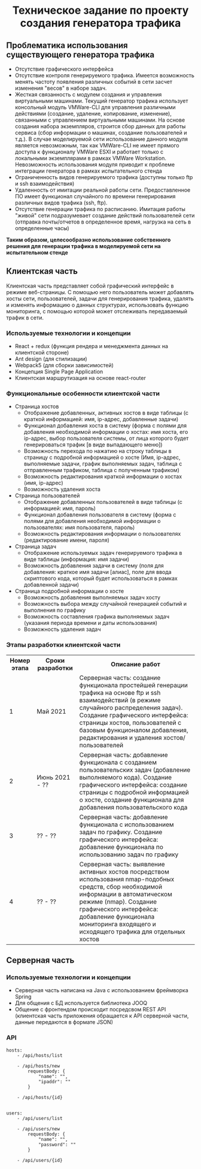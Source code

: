 <h1 align="center">
  Техническое задание по проекту создания генератора трафика
</h1>

## Проблематика использования существующего генератора трафика
- Отсутствие графического интерфейса
- Отсутствие контроля генерируемого трафика. Имеется возможность менять частоту появления различных событий в сети засчет изменения "весов" в наборе задач.
- Жесткая связанность с модулем создания и управления виртуальными машинами. Текущий генератор трафика использует консольный модуль VMWare-CLI для управления различными действиями (создание, удаление, копирование, изменение), связанными с управлением виртуальными машинами. На основе создания набора экземпляров, строится сбор данных для работы сервиса (сбор информации о машинах, создание пользователей и т.д.). В случае моделируемой сети использование данного модуля является невозможным, так как VMWare-CLI не имеет прямого доступа к функционалу VMWare ESXI и работает только с локальными экземплярами в рамках VMWare Workstation. Невозможность использования модуля приводит к проблеме интеграции генератора в рамках испытательного стенда
- Ограниченность видов генерируемого трафика (доступны только ftp и ssh взаимодействия)
- Удаленность от имитации реальной работы сети. Предоставленное ПО имеет функционал случайного по времени генерирования различных видов трафика (ssh, ftp).
- Отсутствие генерации трафика по расписанию. Имитация работы "живой" сети подразумевает создание действий пользователей сети (отправка почты/отчетов в определенное время, нагрузка на сеть в определенные часы)

**Таким образом, целесообразно использование собственного решения для генерации трафика в моделируемой сети на испытательном стенде**

## Клиентская часть
Клиентская часть представляет собой графический интерфейс в режиме веб-страницы. С помощью него пользователь может добавлять хосты сети, пользователей, задачи для генерирования трафика, удалять и изменять информацию о данных структурах, использовать функцию мониторинга, с помощью которой может отслеживать передаваемый трафик в сети.

### Используемые технологии и концепции
- React + redux (функция рендера и менеджмента данных на клиентской стороне)
- Ant design (для стилизации)
- Webpack5 (для сборки зависимостей)
- Концепция Single Page Application
- Клиентская маршрутизация на основе react-router


### Функциональные особенности клиентской части
- Страница хостов
    - Отображение добавленных, активных хостов в виде таблицы (с краткой информацией: имя, ip-адрес, добавленные задачи)
    - Функционал добавления хоста в систему (форма с полями для добавления необходимой информации о хостах: имя хоста, его ip-адрес, выбор пользователя системы, от лица которого будет генерироваться трафик [в виде выпадающего меню])
    - Возможность перехода по нажатию на строку таблицы в страницу с подробной информацией о хосте (Имя, ip-адрес, выполняемые задачи, график выполняемых задач, таблица с отправленным трафиком, таблица с полученным трафиком)
    - Возможность редактирования краткой информации о хостах (имя, ip-адрес)
    - Возможность удаления хоста
- Страница пользователей
    - Отображение добавленных пользователей в виде таблицы (с информацией: имя, пароль)
    - Функционал добавления пользователя в систему (форма с полями для добавления необходимой информации о пользователях: имя пользователя, пароль)
    - Возможность редактирования информации о пользователях (редактирование имени, пароля)
- Страница задач
    - Отображение используемых задач генерируемого трафика в виде таблицы (информация: имя задачи)
    - Возможность добавления задачи в систему (поля для добавления: краткое имя задачи [алиас], поле для ввода скриптового кода, который будет использоваться в рамках добавленной задачи)
- Страница подробной информации о хосте
    - Возможность добавления выполняемых задач хосту 
    - Возможность выбора между случайной генерацией событий и выполнения по графику
    - Возможность составления графика выполняемых задач (указания периода времени и даты использования)
    - Возможность удаления задач 

### Этапы разработки клиентской части

<table>
    <tr>
        <th>Номер этапа</th>
        <th>Сроки разработки</th>
        <th>Описание работ</th>
    </tr>
    <tr>
        <td>1</td>
        <td>Май 2021</td>
        <td>Серверная часть: создание функционала простейшей генерации трафика на основе ftp и ssh взаимодействий (в режиме случайного распределения задач). Создание графического интерфейса: страницы хостов, пользователей с базовым функционалом добавления, редактирования и удаления хостов/пользователей</td>
    </tr>
    <tr>
        <td>2</td>
        <td>Июнь 2021 - ??</td>
        <td>Серверная часть: добавление функционала с созданием пользовательских задач (добавление выполняемого кода). Создание графического интерфейса: создание страницы с подробной информацией о хосте, создание функционала для добавления пользовательского кода</td>
    </tr>
    <tr>
        <td>3</td>
        <td>?? - ??</td>
        <td>Серверная часть: добавление функционала с использованием задач по графику. Создание графического интерфейса: добавление функционала по использованию задач по графику</td>
    </tr>
    <tr>
        <td>4</td>
        <td>?? - ??</td>
        <td>Серверная часть: выявление активных хостов посредством использования nmap-подобных средств, сбор необходимой информации в автоматическом режиме (nmap). Создание графического интерфейса: добавление функционала мониторинга входящего и исходящего трафика для отдельных хостов</td>
    </tr>
</table>

## Cерверная часть

### Используемые технологии и концепции
- Серверная часть написана на Java с использованием фреймворка Spring 
- Для общения с БД используется библиотека JOOQ
- Общение с фронтендом происходит посредсвом REST API (клиентская часть приложения обращается к API серверной части, данные передаются в формате JSON)

### API
    hosts:
        - /api/hosts/list
        
        - /api/hosts/new
            requestBody: {
                "name": "",
                "ipaddr": ""
            }
            
        - /api/hosts/{id}
        
        
    users:
        - /api/users/list
        
        - /api/users/new
            requestBody: {
                "name": "",
                "password": ""
            }
            
        - /api/users/{id}
        
        



